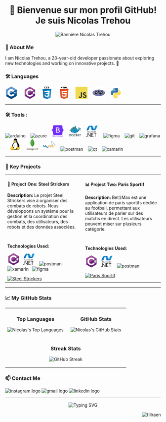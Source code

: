 <h1 align="center">👋 Bienvenue sur mon profil GitHub! Je suis Nicolas Trehou</h1>

<p align="center">
  <img src="https://github.com/Fillraen/NicolasTrehou/blob/main/shortBanner.png" alt="Bannière Nicolas Trehou">
</p>

### 🌟 About Me
<p>
I am Nicolas Trehou, a 23-year-old developer passionate about exploring new technologies and working on innovative projects. 🚀
</p>

### 🛠️ Languages
<p align="left">
  <!-- Langages -->
    <img src="https://raw.githubusercontent.com/devicons/devicon/master/icons/cplusplus/cplusplus-original.svg" alt="cplusplus" width="40" height="40"/> &nbsp;  &nbsp;  
    <img src="https://raw.githubusercontent.com/devicons/devicon/master/icons/csharp/csharp-original.svg" alt="csharp" width="40" height="40"/> &nbsp;&nbsp;  
    <img src="https://raw.githubusercontent.com/devicons/devicon/master/icons/css3/css3-original-wordmark.svg" alt="css3" width="40" height="40"/> &nbsp;&nbsp;  
    <img src="https://raw.githubusercontent.com/devicons/devicon/master/icons/html5/html5-original-wordmark.svg" alt="html5" width="40" height="40"/> &nbsp;&nbsp;  
    <img src="https://raw.githubusercontent.com/devicons/devicon/master/icons/javascript/javascript-original.svg" alt="javascript" width="40" height="40"/> &nbsp;&nbsp;  
    <img src="https://raw.githubusercontent.com/devicons/devicon/master/icons/php/php-original.svg" alt="php" width="40" height="40"/> &nbsp;&nbsp;  
    <img src="https://raw.githubusercontent.com/devicons/devicon/master/icons/python/python-original.svg" alt="python" width="40" height="40"/> &nbsp; &nbsp;
</p>

---

### 🛠️ Tools :
<p align="left">
  <!-- Outils -->
    <img src="https://cdn.worldvectorlogo.com/logos/arduino-1.svg" alt="arduino" width="40" height="40"/> &nbsp;&nbsp;
    <img src="https://www.vectorlogo.zone/logos/microsoft_azure/microsoft_azure-icon.svg" alt="azure" width="40" height="40"/> &nbsp;&nbsp;
    <img src="https://raw.githubusercontent.com/devicons/devicon/master/icons/bootstrap/bootstrap-plain-wordmark.svg" alt="bootstrap" width="40" height="40"/> &nbsp;&nbsp;
    <img src="https://raw.githubusercontent.com/devicons/devicon/master/icons/docker/docker-original-wordmark.svg" alt="docker" width="40" height="40"/> &nbsp;&nbsp;
    <img src="https://raw.githubusercontent.com/devicons/devicon/master/icons/dot-net/dot-net-original-wordmark.svg" alt="dotnet" width="40" height="40"/> &nbsp;&nbsp;
    <img src="https://www.vectorlogo.zone/logos/figma/figma-icon.svg" alt="figma" width="40" height="40"/> &nbsp;&nbsp;
    <img src="https://www.vectorlogo.zone/logos/git-scm/git-scm-icon.svg" alt="git" width="40" height="40"/> &nbsp;&nbsp;
    <img src="https://www.vectorlogo.zone/logos/grafana/grafana-icon.svg" alt="grafana" width="40" height="40"/> &nbsp;&nbsp;
    <img src="https://raw.githubusercontent.com/devicons/devicon/master/icons/linux/linux-original.svg" alt="linux" width="40" height="40"/> &nbsp;&nbsp;
    <img src="https://raw.githubusercontent.com/devicons/devicon/master/icons/mongodb/mongodb-original-wordmark.svg" alt="mongodb" width="40" height="40"/> &nbsp;&nbsp;
    <img src="https://raw.githubusercontent.com/devicons/devicon/master/icons/mysql/mysql-original-wordmark.svg" alt="mysql" width="40" height="40"/> &nbsp;&nbsp;
    <img src="https://www.vectorlogo.zone/logos/getpostman/getpostman-icon.svg" alt="postman" width="40" height="40"/> &nbsp;&nbsp;
    <img src="https://upload.wikimedia.org/wikipedia/commons/0/0b/Qt_logo_2016.svg" alt="qt" width="40" height="40"/> &nbsp;&nbsp;
    <img src="https://raw.githubusercontent.com/detain/svg-logos/780f25886640cef088af994181646db2f6b1a3f8/svg/xamarin.svg" alt="xamarin" width="40" height="40"/> &nbsp;&nbsp;
</p>

---

### 📁 Key Projects
<table>
  <tr>
    <td width="50%" valign="top">

       
  <h4>🚀 Project One: Steel Strickers</h4>
      <p><strong>Description:</strong> Le projet Steel Strickers vise à organiser des combats de robots. Nous développons un système pour la gestion et la coordination des combats, des utilisateurs, des robots et des données associées.</p>
      <p>&nbsp;</p>
      <p><strong>Technologies Used:</strong></p>
      <p align="left">
        <img src="https://raw.githubusercontent.com/devicons/devicon/master/icons/csharp/csharp-original.svg" alt="csharp" width="40" height="40"/> &nbsp;
        <img src="https://raw.githubusercontent.com/devicons/devicon/master/icons/dot-net/dot-net-original-wordmark.svg" alt="dotnet" width="40" height="40"/> &nbsp;
        <img src="https://www.vectorlogo.zone/logos/getpostman/getpostman-icon.svg" alt="postman" width="40" height="40"/> &nbsp;
        <img src="https://raw.githubusercontent.com/detain/svg-logos/780f25886640cef088af994181646db2f6b1a3f8/svg/xamarin.svg" alt="xamarin" width="40" height="40"/> &nbsp;
        <img src="https://www.vectorlogo.zone/logos/figma/figma-icon.svg" alt="figma" width="40" height="40"/> &nbsp;
      </p>
      <a href="https://github.com/fillraen/SteelStrickers">
        <img src="https://github-readme-stats.vercel.app/api/pin/?username=fillraen&repo=SteelStrickers&theme=tokyonight" alt="Steel Strickers" />
      </a>

  </td>
    <td width="50%" valign="top">

  <h4>📊 Project Two: Paris Sportif</h4>
      <p><strong>Description:</strong> Bet1Max est une application de paris sportifs dédiée au football, permettant aux utilisateurs de parier sur des matchs en direct. Les utilisateurs peuvent miser sur plusieurs catégorie.</p>
      <p>&nbsp;</p>
      <p><strong>Technologies Used:</strong></p>
      <p align="left">
        <img src="https://raw.githubusercontent.com/devicons/devicon/master/icons/csharp/csharp-original.svg" alt="csharp" width="40" height="40"/> &nbsp;
        <img src="https://raw.githubusercontent.com/devicons/devicon/master/icons/dot-net/dot-net-original-wordmark.svg" alt="dotnet" width="40" height="40"/> &nbsp;
        <img src="https://www.vectorlogo.zone/logos/getpostman/getpostman-icon.svg" alt="postman" width="40" height="40"/> &nbsp;
      </p>
      <a href="https://github.com/fillraen/parisSportif">
        <img src="https://github-readme-stats.vercel.app/api/pin/?username=fillraen&repo=parisSportif&theme=tokyonight" alt="Paris Sportif" />
      </a>

  </td>
  </tr>
</table>



---

 ### 📈 My GitHub Stats


<table align="center">
  <tr>

  <td width="50%" valign="top">
      <h3 align="center">Top Languages</h3>
      <p align="center">
        <img src="https://github-readme-stats.vercel.app/api/top-langs/?username=Fillraen&theme=tokyonight&layout=compact" alt="Nicolas's Top Languages">
      </p>
    </td>
    

  <td width="50%" valign="top">
      <h3 align="center">GitHub Stats</h3>
      <p align="center">
        <img src="https://github-readme-stats.vercel.app/api?username=Fillraen&show_icons=true&theme=tokyonight&layout=compact" alt="Nicolas's GitHub Stats">
      </p>
    </td>
  </tr>

  <tr>
    <!-- Troisième élément (s'étend sur toute la largeur) -->
    <td colspan="2">
      <h3 align="center">Streak Stats</h3>
      <p align="center">
        <img src="https://github-readme-streak-stats.herokuapp.com/?user=Fillraen&theme=tokyonight&layout=compact" alt="GitHub Streak">
      </p>
    </td>
  </tr>
</table>



### 📫 Contact Me
<div align="left">
  <a href="https://www.instagram.com/nicolas.trehou"><img src="https://img.shields.io/static/v1?message=Instagram&logo=instagram&label=&color=E4405F&logoColor=white&labelColor=&style=for-the-badge" href="https://www.instagram.com/nicolas.trehou" height="35" alt="instagram logo"  /></a>
  <a href="mailto:nt.aergie@gmail.com"><img src="https://img.shields.io/static/v1?message=Gmail&logo=gmail&label=&color=D14836&logoColor=white&labelColor=&style=for-the-badge" height="35" alt="gmail logo"  /></a>
  <a href="https://www.linkedin.com/in/ntrehou"><img src="https://img.shields.io/static/v1?message=LinkedIn&logo=linkedin&label=&color=0077B5&logoColor=white&labelColor=&style=for-the-badge" height="35" alt="linkedin logo"  /></a>
</div>


---

<p align="center">
  <img src="https://readme-typing-svg.herokuapp.com?lines=Passionné+par+le+code;Innovateur+en+technologie;Toujours+en+apprentissage" alt="Typing SVG"/>
  <p align="right"> <img src="https://komarev.com/ghpvc/?username=fillraen&label=Profile%20views&color=0e75b6&style=flat" alt="fillraen" /> </p>
</p>
